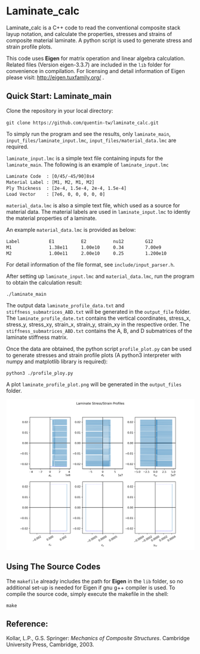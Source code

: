 # Laminate_calc

Laminate_calc is a C++ code to read the conventional composite stack layup 
notation, and calculate the properties, stresses and strains of composite 
material laminate. A python script is used to generate stress and strain profile 
plots.

This code uses **Eigen** for matrix operation and linear algebra calculation. 
Related files (Version eigen-3.3.7) are included in the `lib` folder for convenience in 
compilation. For licensing and detail information of Eigen please visit:
http://eigen.tuxfamily.org/ .

## Quick Start: Laminate_main

Clone the repository in your local directory:

`git clone https://github.com/quentin-tw/laminate_calc.git`

To simply run the program and see the results, only `laminate_main`,
`input_files/laminate_input.lmc`, `input_files/material_data.lmc` are required.

`laminate_input.lmc` is a simple text file containing inputs for the 
`laminate_main`. The following is an example of `laminate_input.lmc`
```
Laminate Code  : [0/45/-45/90]8s4
Material Label : [M1, M2, M1, M2]
Ply Thickness  : [2e-4, 1.5e-4, 2e-4, 1.5e-4]
Load Vector    : [7e6, 0, 0, 0, 0, 0]
```
`material_data.lmc` is also a simple text file, which used as a source for 
material data. The material labels are used in `laminate_input.lmc` to identiy
the material properties of a laminate.

An example `material_data.lmc` is provided as below:

```
Label           E1          E2          nu12        G12
M1              1.38e11     1.00e10     0.34        7.00e9
M2              1.00e11     2.00e10     0.25        1.200e10
```

For detail information of the file format, see `include/input_parser.h`.

After setting up `laminate_input.lmc` and `material_data.lmc`, run the program
to obtain the calculation result:
```
./laminate_main
```

The output data `laminate_profile_data.txt` and `stiffness_submatrices_ABD.txt`
will be generated in the `output_file` folder. The `laminate_profile_date.txt`
contains the vertical coordinates, stress_x, stress_y, stress_xy, strain_x, 
strain_y, strain_xy in the respective order. The `stiffness_submatrices_ABD.txt`
contains the A, B, and D submatrices of the laminate stiffness matrix.

Once the data are obtained, the python script `profile_plot.py` can be used to 
generate stresses and strain profile plots (A python3 interpreter with numpy 
and matplotlib library is required): 

```
python3 ./profile_ploy.py
```

A plot `laminate_profile_plot.png` will be generated in the `output_files` folder.

![ProfilePlotResult](/output_files/laminate_profile_plot.png)

## Using The Source Codes

The `makefile` already includes the path for **Eigen** in the `lib` folder, so
no additional set-up is needed for Eigen if gnu g++ compiler is used. To compile
the source code, simply execute the makefile in the shell:

```
make
```


## Reference:

Kollar, L.P., G.S. Springer: *Mechanics of Composite Structures*. 
Cambridge University Press, Cambridge, 2003.